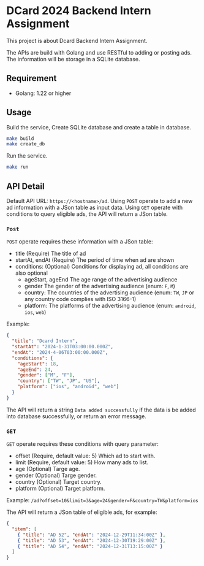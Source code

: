# DCard 2024 Backend Intern Assignment

This project is about Dcard Backend Intern Assignment.

The APIs are build with Golang and use RESTful to adding or posting ads.
The information will be storage in a SQLite database.

## Requirement

- Golang: 1.22 or higher

## Usage

Build the service, Create SQLite database and create a table in database.

```sh
make build
make create_db
```

Run the service.

```sh
make run
```

## API Detail

Default API URL: `https://<hostname>/ad`.
Using `POST` operate to add a new ad information with a JSon table as input data.
Using `GET` operate with conditions to query eligible ads, the API will return a JSon table.

### `Post`

`POST` operate requires these information with a JSon table:

- title (Require)
  The title of ad
- startAt, endAt (Require)
  The period of time when ad are shown
- conditions: (Optional)
  Conditions for displaying ad, all conditions are also optional
  - ageStart, ageEnd
    The age range of the advertising audience
  - gender
    The gender of the advertising audience (enum: `F`, `M`)
  - country:
    The countries of the advertising audience (enum: `TW`, `JP` or any country code complies with ISO 3166-1)
  - platform:
    The platforms of the advertising audience (enum: `android`, `ios`, `web`)

Example:

```json
{
  "title": "Dcard Intern",
  "startAt": "2024-1-31T03:00:00.000Z",
  "endAt": "2024-4-06T03:00:00.000Z",
  "conditions": {
    "ageStart": 18,
    "ageEnd": 24,
    "gender": ["M", "F"],
    "country": ["TW", "JP", "US"],
    "platform": ["ios", "android", "web"]
  }
}
```

The API will return a string `Data added successfully` if the data is be added into database successfully, or return an error message.

### `GET`

`GET` operate requires these conditions with query parameter:

- offset (Require, default value: 5)
  Which ad to start with.
- limit (Require, default value: 5)
  How many ads to list.
- age (Optional)
  Targe age.
- gender (Optional)
  Targe gender.
- country (Optional)
  Target country.
- platform (Optional)
  Target platform.

Example: `/ad?offset=10&limit=3&age=24&gender=F&country=TW&platform=ios`

The API will return a JSon table of eligible ads, for example:

```json
{
  "item": [
    { "title": "AD 52", "endAt": "2024-12-29T11:34:00Z" },
    { "title": "AD 53", "endAt": "2024-12-30T19:29:00Z" },
    { "title": "AD 54", "endAt": "2024-12-31T13:15:00Z" }
  ]
}
```

